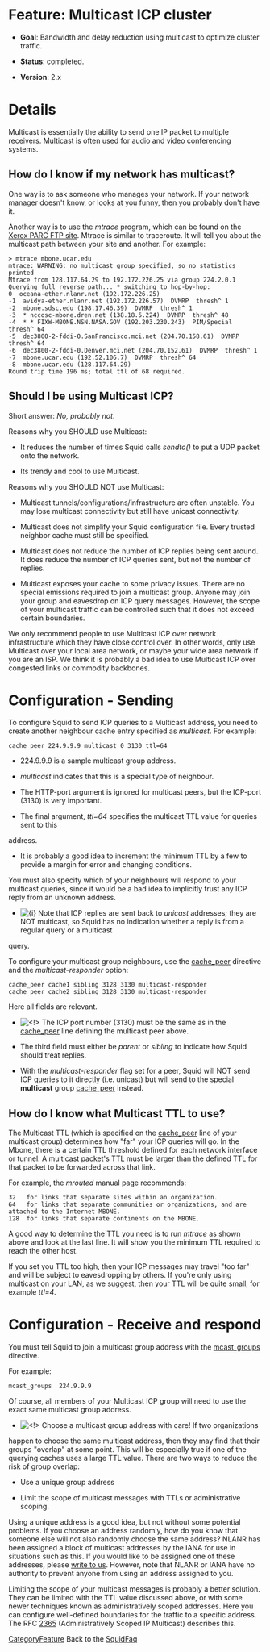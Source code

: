# Feature: Multicast ICP cluster

  - **Goal**: Bandwidth and delay reduction using multicast to optimize
    cluster traffic.

  - **Status**: completed.

  - **Version**: 2.x

# Details

Multicast is essentially the ability to send one IP packet to multiple
receivers. Multicast is often used for audio and video conferencing
systems.

## How do I know if my network has multicast?

One way is to ask someone who manages your network. If your network
manager doesn't know, or looks at you funny, then you probably don't
have it.

Another way is to use the *mtrace* program, which can be found on the
[Xerox PARC FTP
site](ftp://parcftp.xerox.com/pub/net-research/ipmulti/). Mtrace is
similar to traceroute. It will tell you about the multicast path between
your site and another. For example:

    > mtrace mbone.ucar.edu
    mtrace: WARNING: no multicast group specified, so no statistics printed
    Mtrace from 128.117.64.29 to 192.172.226.25 via group 224.2.0.1
    Querying full reverse path... * switching to hop-by-hop:
    0  oceana-ether.nlanr.net (192.172.226.25)
    -1  avidya-ether.nlanr.net (192.172.226.57)  DVMRP  thresh^ 1
    -2  mbone.sdsc.edu (198.17.46.39)  DVMRP  thresh^ 1
    -3  * nccosc-mbone.dren.net (138.18.5.224)  DVMRP  thresh^ 48
    -4  * * FIXW-MBONE.NSN.NASA.GOV (192.203.230.243)  PIM/Special  thresh^ 64
    -5  dec3800-2-fddi-0.SanFrancisco.mci.net (204.70.158.61)  DVMRP  thresh^ 64
    -6  dec3800-2-fddi-0.Denver.mci.net (204.70.152.61)  DVMRP  thresh^ 1
    -7  mbone.ucar.edu (192.52.106.7)  DVMRP  thresh^ 64
    -8  mbone.ucar.edu (128.117.64.29)
    Round trip time 196 ms; total ttl of 68 required.

## Should I be using Multicast ICP?

Short answer: *No, probably not*.

Reasons why you SHOULD use Multicast:

  - It reduces the number of times Squid calls *sendto()* to put a UDP
    packet onto the network.

  - Its trendy and cool to use Multicast.

Reasons why you SHOULD NOT use Multicast:

  - Multicast tunnels/configurations/infrastructure are often unstable.
    You may lose multicast connectivity but still have unicast
    connectivity.

  - Multicast does not simplify your Squid configuration file. Every
    trusted neighbor cache must still be specified.

  - Multicast does not reduce the number of ICP replies being sent
    around. It does reduce the number of ICP queries sent, but not the
    number of replies.

  - Multicast exposes your cache to some privacy issues. There are no
    special emissions required to join a multicast group. Anyone may
    join your group and eavesdrop on ICP query messages. However, the
    scope of your multicast traffic can be controlled such that it does
    not exceed certain boundaries.

We only recommend people to use Multicast ICP over network
infrastructure which they have close control over. In other words, only
use Multicast over your local area network, or maybe your wide area
network if you are an ISP. We think it is probably a bad idea to use
Multicast ICP over congested links or commodity backbones.

# Configuration - Sending

To configure Squid to send ICP queries to a Multicast address, you need
to create another neighbour cache entry specified as *multicast*. For
example:

    cache_peer 224.9.9.9 multicast 0 3130 ttl=64

  - 224.9.9.9 is a sample multicast group address.

  - *multicast* indicates that this is a special type of neighbour.

  - The HTTP-port argument is ignored for multicast peers, but the
    ICP-port (3130) is very important.

  - The final argument, *ttl=64* specifies the multicast TTL value for
    queries sent to this

address.

  - It is probably a good idea to increment the minimum TTL by a few to
    provide a margin for error and changing conditions.

You must also specify which of your neighbours will respond to your
multicast queries, since it would be a bad idea to implicitly trust any
ICP reply from an unknown address.

  - ![{i}](https://wiki.squid-cache.org/wiki/squidtheme/img/icon-info.png)
    Note that ICP replies are sent back to *unicast* addresses; they are
    NOT multicast, so Squid has no indication whether a reply is from a
    regular query or a multicast

query.

To configure your multicast group neighbours, use the
[cache\_peer](http://www.squid-cache.org/Doc/config/cache_peer#)
directive and the *multicast-responder* option:

    cache_peer cache1 sibling 3128 3130 multicast-responder
    cache_peer cache2 sibling 3128 3130 multicast-responder

Here all fields are relevant.

  - ![\<\!\>](https://wiki.squid-cache.org/wiki/squidtheme/img/attention.png)
    The ICP port number (3130) must be the same as in the
    [cache\_peer](http://www.squid-cache.org/Doc/config/cache_peer#)
    line defining the multicast peer above.

  - The third field must either be *parent* or *sibling* to indicate how
    Squid should treat replies.

  - With the *multicast-responder* flag set for a peer, Squid will NOT
    send ICP queries to it directly (i.e. unicast) but will send to the
    special **multicast** group
    [cache\_peer](http://www.squid-cache.org/Doc/config/cache_peer#)
    instead.

## How do I know what Multicast TTL to use?

The Multicast TTL (which is specified on the
[cache\_peer](http://www.squid-cache.org/Doc/config/cache_peer#) line of
your multicast group) determines how "far" your ICP queries will go. In
the Mbone, there is a certain TTL threshold defined for each network
interface or tunnel. A multicast packet's TTL must be larger than the
defined TTL for that packet to be forwarded across that link.

For example, the *mrouted* manual page recommends:

    32   for links that separate sites within an organization.
    64   for links that separate communities or organizations, and are attached to the Internet MBONE.
    128  for links that separate continents on the MBONE.

A good way to determine the TTL you need is to run *mtrace* as shown
above and look at the last line. It will show you the minimum TTL
required to reach the other host.

If you set you TTL too high, then your ICP messages may travel "too far"
and will be subject to eavesdropping by others. If you're only using
multicast on your LAN, as we suggest, then your TTL will be quite small,
for example *ttl=4*.

# Configuration - Receive and respond

You must tell Squid to join a multicast group address with the
[mcast\_groups](http://www.squid-cache.org/Doc/config/mcast_groups#)
directive.

For example:

    mcast_groups  224.9.9.9

Of course, all members of your Multicast ICP group will need to use the
exact same multicast group address.

  - ![\<\!\>](https://wiki.squid-cache.org/wiki/squidtheme/img/attention.png)
    Choose a multicast group address with care\! If two organizations

happen to choose the same multicast address, then they may find that
their groups "overlap" at some point. This will be especially true if
one of the querying caches uses a large TTL value. There are two ways to
reduce the risk of group overlap:

  - Use a unique group address

  - Limit the scope of multicast messages with TTLs or administrative
    scoping.

Using a unique address is a good idea, but not without some potential
problems. If you choose an address randomly, how do you know that
someone else will not also randomly choose the same address? NLANR has
been assigned a block of multicast addresses by the IANA for use in
situations such as this. If you would like to be assigned one of these
addresses, please [write to us](mailto:nlanr-cache@nlanr.net). However,
note that NLANR or IANA have no authority to prevent anyone from using
an address assigned to you.

Limiting the scope of your multicast messages is probably a better
solution. They can be limited with the TTL value discussed above, or
with some newer techniques known as administratively scoped addresses.
Here you can configure well-defined boundaries for the traffic to a
specific address. The RFC [2365](https://tools.ietf.org/rfc/rfc2365#)
(Administratively Scoped IP Multicast) describes this.

[CategoryFeature](/CategoryFeature#)
Back to the
[SquidFaq](/SquidFaq#)
